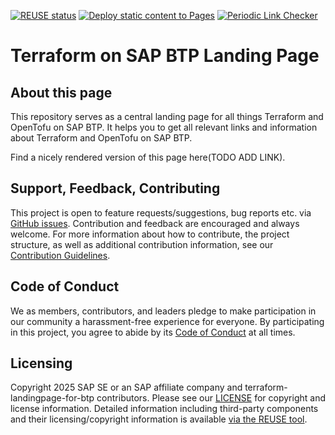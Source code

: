 [![REUSE status](https://api.reuse.software/badge/github.com/SAP-docs/terraform-landingpage-for-btp)](https://api.reuse.software/info/github.com/SSAP-docs/terraform-landingpage-for-btp) [![Deploy static content to Pages](https://github.com/SAP-docs/terraform-landingpage-for-btp/actions/workflows/deploy-to-gh-pages.yml/badge.svg)](https://github.com/SAP-docs/terraform-landingpage-for-btp/actions/workflows/deploy-to-gh-pages.yml) [![Periodic Link Checker](https://github.com/SAP-docs/terraform-landingpage-for-btp/actions/workflows/periodic-link-watcher.yml/badge.svg)](https://github.com/SAP-docs/terraform-landingpage-for-btp/actions/workflows/periodic-link-watcher.yml)

# Terraform on SAP BTP Landing Page

## About this page

This repository serves as a central landing page for all things Terraform and OpenTofu on SAP BTP. It helps you to get all relevant links and information about Terraform and OpenTofu on SAP BTP.

Find a nicely rendered version of this page here(TODO ADD LINK).

## Support, Feedback, Contributing

This project is open to feature requests/suggestions, bug reports etc. via [GitHub issues](https://github.com/SAP-docs/terraform-landingpage-for-btp/issues). Contribution and feedback are encouraged and always welcome. For more information about how to contribute, the project structure, as well as additional contribution information, see our [Contribution Guidelines](CONTRIBUTING.md).

## Code of Conduct

We as members, contributors, and leaders pledge to make participation in our community a harassment-free experience for everyone. By participating in this project, you agree to abide by its [Code of Conduct](https://github.com/SAP-docs/terraform-landingpage-for-btp?tab=coc-ov-file) at all times.

## Licensing

Copyright 2025 SAP SE or an SAP affiliate company and terraform-landingpage-for-btp contributors. Please see our [LICENSE](LICENSE) for copyright and license information. Detailed information including third-party components and their licensing/copyright information is available [via the REUSE tool](https://api.reuse.software/info/github.com/SAP-docs/terraform-landingpage-for-btp).
